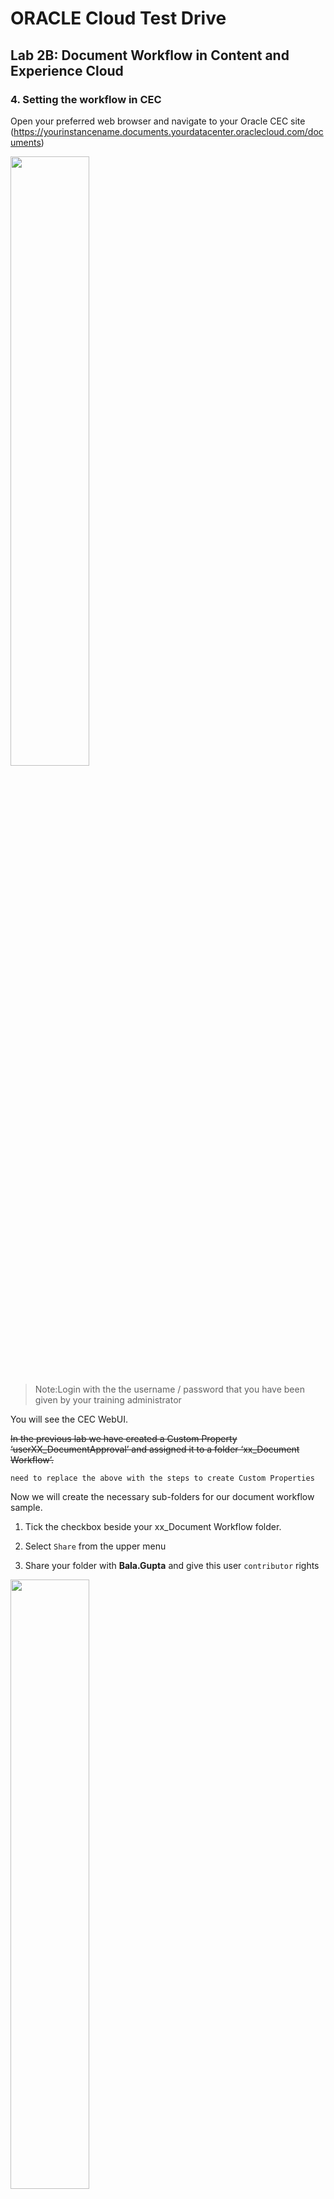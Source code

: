 # ORACLE Cloud Test Drive #

## Lab 2B: Document Workflow in Content and Experience Cloud ##

### 4.	Setting the workflow in CEC ###

Open your preferred web browser and navigate to your Oracle CEC site (https://yourinstancename.documents.yourdatacenter.oraclecloud.com/documents)
 
<img src="images/2.4.1.png" width="50%"/>
 
>Note:Login with the the username / password that you have been given by your training administrator

You will see the CEC WebUI.


~~In the previous lab we have created a Custom Property ‘userXX_DocumentApproval’ and assigned it to a folder ‘xx_Document Workflow’.~~

``need to replace the above with the steps to create Custom Properties``

Now we will create the necessary sub-folders for our document workflow sample. 

1.	Tick the checkbox beside your xx_Document Workflow folder. 

2.	Select ``Share`` from the upper menu

3.	Share your folder with **Bala.Gupta** and give this user ``contributor`` rights

<img src="images/2.4.3.png" width="50%"/>

4.	Inside the **‘xx_Document Workflow’** folder, create a subfolder **‘Inbox’**.

5.	Create another subfolder **‘Approved’** on the same level.

6.	We are now using this folder to assign a document workflow process from PCS to it.

7.	Select the **Inbox** folder. 

8.	Select the **Properties** link.

9.	Set the toggle field to **“Initiate Process on Document Arrival”**

10.	Select the Process Name ``xx_Production:Document_Workflow_-_from_Chris 1.0.`` This is how you are linking your folder to the process you want to trigger upon arrival of a document.

11.	Select **Save**. Reopen the properties to make sure that your settings have been taken into account. It should look like this:

<img src="images/2.4.11.png" width="50%"/>

12.	Next, verify that Metadata has been enabled for your DOCS environment, and what metadata collection has been set on your **‘xx_Document Workflow’** folder. 

13.	Return to your **xx_Document_Workflow** folder and enable the metadata for it: 

a.	Set the view on Customer Properties 

<img src="images/2.4.14.png" width="100%"/>

b.	You are likely to reach a screen as follows:

<img src="images/2.4.15.png" width="100%"/>

c.	Click the Manage button and push the “switch” to enable the DocumentApproval collection

<img src="images/2.4.16.png" width="50%"/>

d.	You should see something like this:

<img src="images/2.4.17.png" width="100%"/>

### 5	Run the Scenario ###

Next we will run the Document Workflow Scenario using the PCS Web Client 

### 5.1	Run the Scenario using the PCS Workspace Web Client ###

### 5.1.1	Dropping a file into CEC ###

1.	Login to CEC. 

2.	Navigate inside your XX_Document Workflow folder.

3.	Open your Inbox folder.

4.	Drag and Drop any file of reasonable size from your laptop into the Inbox folder. Word or PDF are good candidates.


### 5.1.2	Displaying the task in PCS and viewing the Document ###

1.	Login to the PCS Workspace with your demouser ID. 

2.	Click on the Tasks link  at the top right.

3.	You should see a Review and Approve Document task in the list.

4.	Select the task in the list.

<img src="images/2.5.4.png" width="100%"/>

5.	Select the Document Icon to view the Document that you dropped into the folder.

<img src="images/2.5.5.png" width="100%"/> 

### 5.1.3	Perform a Document Action on the task in PCS ###

You decided to move the document after the task is approved.

1.	Close the document (click on the cross at the left of Documents.)

2.	From the Document Action dropdown on the form, select Move.

3.	In the Destination dropdown, select Approved.

### 5.1.4	Performing Meta-Data Operations ###

You also want to update the Meta-Data on the document itself. 

1.	On the form, Open Document Meta Data Collection dropdown on the form, select Document Approval.

>Note: Document Approval is currently the only option in the dropdown that is supported.

2.	Result:  The Document Information is displayed on the form. All fields are required. Add some significant values for “approved by” and “originator”, such as your own name.

3.	Fill in a value for each of the fields on the form.

4.	At the top of the form, click the APPROVE button to approve the task.

5.	Result:

a.	The task is completed in PCS.

b.	The Meta-Data is updated on the document.

###Congratulations you have completed the Lab! ###

# Lab Exercise: #
[Lab 2B: Document Workflow in Content and Experience Cloud ](201-CecsPCSLab.md) | [Back to CECS Cloud Test Drive Home](../README.md)
